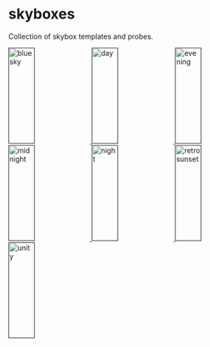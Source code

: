 # skyboxes

Collection of skybox templates and probes.

<a href="">
  <img alt="bluesky" target="_blank" src="https://i.imgur.com/oXYQDRc.jpg" height="190" width="32%">
</a>
<a href="">
  <img alt="day" target="_blank" src="https://i.imgur.com/kZmrdlY.jpg" height="190" width="32%">
</a>
<a href="">
  <img alt="evening" target="_blank" src="https://i.imgur.com/FiRF4IV.jpg" height="190" width="32%">
</a>
<a href="">
  <img alt="midnight" target="_blank" src="https://i.imgur.com/vVxzUU5.jpg" height="190" width="32%">
</a>
<a href="">
  <img alt="night" target="_blank" src="https://i.imgur.com/1byE2OC.jpg" height="190" width="32%">
</a>
<a href="">
  <img alt="retrosunset" target="_blank" src="https://i.imgur.com/oPtRhM1.jpg" height="190" width="32%">
</a>
<a href="">
  <img alt="unity" target="_blank" src="https://i.imgur.com/UXbHvB9.jpg" height="190" width="32%">
</a>



